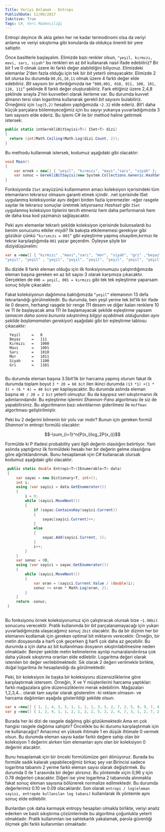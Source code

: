 ```yaml
---
Title: Veriyi Anlamak - Entropi
PublishDate: 11/06/2017
IsActive: True
Tags: C#, Veri Madenciliği
---
```

Entropi deyince ilk akla gelen her ne kadar termodinomi olsa da veriyi anlama ve veriyi sıkıştırma gibi konularda da oldukça önemli bir yere sahiptir.

Önce basitlerle başlayalım. Elimizde bazı renkler olsun, `"yeşil, kırmızı, mavi, sarı, siyah"` bu renkleri en az _bit_ kullanarak nasıl ifade edebiliriz? Bir _bit_  1 ve 0 olmak üzere iki farklı değer alabildiğini biliyoruz. Elimizdeki elemanlar 2’den fazla olduğu için tek bir _bit_ yeterli olmayacaktır. Elimizde 2 bit olursa bu durumda `00,01,10,11` olmak üzere 4 farklı değer elde edebiliriz. _Bit_ sayısını bir arttırdığımızda ise `“000,001, 010, 011, 100, 101, 110, 111”` şeklinde 8 farklı değer oluşturabiliriz. Fark ettiğiniz üzere 2,4,8 şeklinde sırayla 2’nin kuvvetleri olarak ilerleme var. Bu durumda kuvvet almanın tersi olan logaritma kullanarak gerekli _bit_ sayısını bulabiliriz. Örneğimiz için `log(5,2)` hesabını yaptığımızda `~2.32` elde ederiz. _Bit_’i daha küçük parçalara bölemeyeceğimiz için bu sayıyı yukarıya yuvarladığımızda 3 tam sayısını elde ederiz. Bu işlemi C# ile bir method haline getirmek istersek:

```csharp
public static intGerekliBitSayisi<T>( ISet<T> dizi)
{
  return (int)Math.Ceiling(Math.Log(dizi.Count, 2));
}
```



Bu methodu kullanmak istersek, kodumuz aşağıdaki gibi olacaktır:

```csharp
void Main()
{
	var ornek = new[] { "yeşil", "kırmızı", "mavi","sarı", "siyah" };
	var sonuc = GerekliBitSayisi(new System.Collections.Generic.HashSet<string>(ornek));
}
```



Fonksiyonda `ISet` arayüzünü kullanmamın amacı koleksiyon içerisindeki tüm elemanların tekrarsız olmasını garanti etmek içindir. .net içerisinde ISet uygulanmış koleksiyonlar aynı değeri birden fazla içeremezler -eğer rasgele sayılar ile tekrarsız sonuçlar üretmek istiyorsanız _Hashset_ gibi `ISet` uygulanmış koleksiyon tiplerini tercih etmeniz hem daha performanslı hem de daha kısa kod yazmanızı sağlayacaktır. 

Peki aynı elemanlar tekrarlı şekilde koleksiyon içerisinde bulunsalardı bu benim sonucumu etkiler miydi? İlk bakışta etkilememesi gerekiyor gibi gözükür çünkü  `“kırımızı = 001”` gibi eşleştirme yapmış olsaydım,kırmızı ile tekrar karşılaştığımda `001` yazar geçerdim. Öyleyse şöyle bir diziyidüşünelim:

```csharp
var a =new[] { "kırmızı" ,"mavi","sarı", "mor", "siyah", "gri" ,"beyaz","yeşil","yeşil", "yeşil", "yeşil", "yeşil",
"yeşil", "yeşil" , "yeşil", "yeşil", "yeşil", "yeşil", "yeşil", "yeşil"};
```



Bu dizide 8 farklı eleman olduğu için ilk fonksiyonumuzu çalıştırdığımızda eleman başına gereken en az bit sayısı 3 olarak karşımıza çıkacaktır. Gerçekten de `000 = yeşil, 001 = kırmızı` gibi tek tek eşleştirme yaparsam sonuç böyle çıkacaktır.

Fakat koleksiyonun dağılımına baktığımızda `“yeşil”` elemanının 13 defa tekrarlandığı görülmektedir. Bu durumda, ben yeşil yerine tek _bit_’lik bir ifade ile 0 desem, herhangi rasgele bir renge 111 desem ve diğer kalan renklere 10 ve 11 ile başlayacak ama 111 ile başlamayacak şekilde eşleştirme yapsam (_amacım daha sonra bununla sıkıştırılmış bilgiyi açabilmek olduğundan aynı şekilde başlamamaları gerekiyor_) aşağıdaki gibi bir eşleştirme tablosu çıkacaktır:

```
  Yeşil		=	0
  Beyaz		=	111
  Kırmızı	=	1000
  Mavi		=	1001
  Sarı		=	1010
  Mor		=	1011
  Siyah		=	1100
  Gri		=	1101
  
```



Bu durumda eleman başına 3.5bit’lik bir harcama yapmış olurum fakat ilk durumda toplam boyut `3 * 20 = 60 bit` ilen ikinci durumda `(13 *1) +(1 * 3) + (6 * 4) = 40 bit` yer kaplayacaktır. Bu durumda aslında eleman başına `40 / 20 = 2 bit` yeterli olmuştur. Bu da kayıpsız veri sıkıştırmanın ilk adımlarındandır. Bu eşleştirme işlemini _Shannon-Fano_ algoritması ile siz de yapabilirsiniz. Bu algoritmanın bazı sıkıntılarının giderilmesi ile `Huffman`   algoritması geliştirilmiştir.

Peki bu 2 değerini bilmenin bir yolu var mıdır? Bunun için gereken formül _Shannon_'ın entropi formülü olacaktır:

$$-\sum_{i=1}^n{P(x_i)log_2P(x_i)}$$

Formülde ki P ifadesi probability yani ilgili değerin olasılığını belirtiyor. Yani aslında yaptığımız ilk formüldeki hesabı her bir değerin gelme olasılığına göre ağırlıklandırmak.  Bunu hesaplamak için C# kullanacak olursak kodumuz aşağıdaki gibi olacaktır:

```csharp
 public static double Entropi<T>(IEnumerable<T> data)
 {
     var sayac = new Dictionary<T, int>();
     int i;
     using (var sayici = data.GetEnumerator())
     {
         i = 0;
         while (sayici.MoveNext())
         {
             if (sayac.ContainsKey(sayici.Current))
             {
                 sayac[sayici.Current]++;
             }
             else
             {
                 sayac.Add(sayici.Current, 1);
             }
             i++;
         }
     }
     var sonuc = 0D;
     using (var sayici = sayac.GetEnumerator())
     {
         while (sayici.MoveNext())
         {
             var oran = (sayici.Current.Value / (double)i);
             sonuc += oran * Math.Log(oran, 2);
         }
     }
     return -sonuc;
 }
 
```



Bu fonksiyonu örnek koleksiyonumuz için çalıştıracak olursak bize `~1.98bit` sonucunu verecektir. Pratik kullanımda bir _bit_ parçalanamayacağı için yukarı yuvarladığımızda  ulaşacağımız sonuç  `2bit` olacaktır. Bu da bir dizinin her bir elemanını kodlamak için gereken optimal bit miktarını verecektir. Örneğin, bir metin dosyasında a harfi çok geçerken ğ harfi çok daha az geçebilir. Bu durumda a için daha az bit kullanılması dosyanın sıkıştırılabilmesine neden olmaktadır. Benzer şekilde metin kelimelerine ayrılıp numaralandırılırsa çok daha yüksek sıkıştırma oranları elde edilebilir. Logaritma değeri olarak istenilen bir değer verilebilmektedir. Sık olarak 2 değeri verilmekle birlikte, doğal logaritma ile hesaplandığı da görülmektedir.

Peki, bir koleksiyon ile başka bir koleksiyonu düzensizliklerine göre karşılaştırmak istersem. Örneğin, X ve Y müşterilerini harcama yaptıkları farklı mağazalara göre düzensizliklerini merak edebilirim. Mağazaları 1,2,3,4… olarak tam sayılar olarak gösterelim -ki reklam olmasın- ve harcama dağılımları aşağıda gösterildiği şekilde olsun:



```csharp
var x =new[] { 1, 1, 4, 2, 5, 1, 1, 1, 1, 3, 5, 2, 7, 2, 5, 9, 9, 7, 4, 3, 4, 1, 3, 5, 7, 3 };
var y =new[] { 1, 2, 4, 1, 1, 2, 1, 2, 2, 5, 2, 2, 4, 7, 3, 1, 2, 7, 2, 8, 2, 2, 9, 2,1 };

```



Burada her iki dizi de rasgele dağılmış gibi gözükmektedir.Ama en çok hangisi rasgele dağılıma sahiptir? Öncelikle bu iki durumu karşılaştırmak için ne kullanacağız? Amacımız en yüksek ihtimale 1 en düşük ihtimale 0 vermek olsun. Bu durumda eleman sayısı kadar farklı değere sahip olan bir koleksiyon 1 değerini alırken tüm elemanları aynı olan bir koleksiyon 0 değerini alacaktır. 

Bunu hesaplamak için bir önceki formülümüze geri dönüyoruz. Burada bu formüle sadık kalarak yapabileceğimiz birkaç şey var.Birincisi sadece logaritma tabanını 2 yerine farklı eleman sayısı olarak değiştirmek. Bu durumda 0 ile 1 arasında bir değer alırsınız. Bu yöntemde xiçin 0,96 y için 0.78 değerleri çıkacaktır. Diğeri ise yine logaritma 2 tabanında alınmakta fakat sonuç eleman sayısına bölünerek normalize edilmektedir. Bu durumda değerlerimiz 0.10 ve 0.09 olacaklardır. Son olarak `entropi / log(eleman sayisi, entropde kullanılan log tabanı)` kullanılarak ilk yöntemle aynı sonuç elde edilebilir.

Bunlardan çok daha karmaşık entropy hesapları olmakla birlikte, veriyi analiz ederken ve basit sıkıştırma çözümlerinde bu algoritma çoğunlukla yeterli olmaktadır. Pratik kullanımları ise sahtekarlık yakalamak, parola güvenliği ölçmek gibi farklı kullanımları olmaktadır.

 